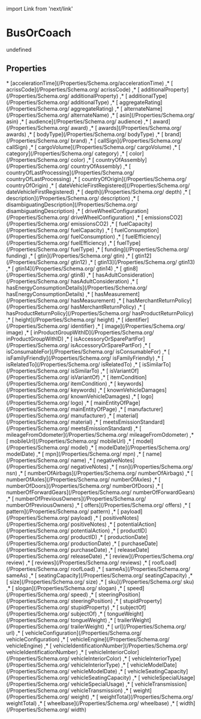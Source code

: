 import Link from 'next/link'
# BusOrCoach

undefined

## Properties

<Grid>
* [accelerationTime](/Properties/Schema.org/accelerationTime)
,* [ acrissCode](/Properties/Schema.org/ acrissCode)
,* [ additionalProperty](/Properties/Schema.org/ additionalProperty)
,* [ additionalType](/Properties/Schema.org/ additionalType)
,* [ aggregateRating](/Properties/Schema.org/ aggregateRating)
,* [ alternateName](/Properties/Schema.org/ alternateName)
,* [ asin](/Properties/Schema.org/ asin)
,* [ audience](/Properties/Schema.org/ audience)
,* [ award](/Properties/Schema.org/ award)
,* [ awards](/Properties/Schema.org/ awards)
,* [ bodyType](/Properties/Schema.org/ bodyType)
,* [ brand](/Properties/Schema.org/ brand)
,* [ callSign](/Properties/Schema.org/ callSign)
,* [ cargoVolume](/Properties/Schema.org/ cargoVolume)
,* [ category](/Properties/Schema.org/ category)
,* [ color](/Properties/Schema.org/ color)
,* [ countryOfAssembly](/Properties/Schema.org/ countryOfAssembly)
,* [ countryOfLastProcessing](/Properties/Schema.org/ countryOfLastProcessing)
,* [ countryOfOrigin](/Properties/Schema.org/ countryOfOrigin)
,* [ dateVehicleFirstRegistered](/Properties/Schema.org/ dateVehicleFirstRegistered)
,* [ depth](/Properties/Schema.org/ depth)
,* [ description](/Properties/Schema.org/ description)
,* [ disambiguatingDescription](/Properties/Schema.org/ disambiguatingDescription)
,* [ driveWheelConfiguration](/Properties/Schema.org/ driveWheelConfiguration)
,* [ emissionsCO2](/Properties/Schema.org/ emissionsCO2)
,* [ fuelCapacity](/Properties/Schema.org/ fuelCapacity)
,* [ fuelConsumption](/Properties/Schema.org/ fuelConsumption)
,* [ fuelEfficiency](/Properties/Schema.org/ fuelEfficiency)
,* [ fuelType](/Properties/Schema.org/ fuelType)
,* [ funding](/Properties/Schema.org/ funding)
,* [ gtin](/Properties/Schema.org/ gtin)
,* [ gtin12](/Properties/Schema.org/ gtin12)
,* [ gtin13](/Properties/Schema.org/ gtin13)
,* [ gtin14](/Properties/Schema.org/ gtin14)
,* [ gtin8](/Properties/Schema.org/ gtin8)
,* [ hasAdultConsideration](/Properties/Schema.org/ hasAdultConsideration)
,* [ hasEnergyConsumptionDetails](/Properties/Schema.org/ hasEnergyConsumptionDetails)
,* [ hasMeasurement](/Properties/Schema.org/ hasMeasurement)
,* [ hasMerchantReturnPolicy](/Properties/Schema.org/ hasMerchantReturnPolicy)
,* [ hasProductReturnPolicy](/Properties/Schema.org/ hasProductReturnPolicy)
,* [ height](/Properties/Schema.org/ height)
,* [ identifier](/Properties/Schema.org/ identifier)
,* [ image](/Properties/Schema.org/ image)
,* [ inProductGroupWithID](/Properties/Schema.org/ inProductGroupWithID)
,* [ isAccessoryOrSparePartFor](/Properties/Schema.org/ isAccessoryOrSparePartFor)
,* [ isConsumableFor](/Properties/Schema.org/ isConsumableFor)
,* [ isFamilyFriendly](/Properties/Schema.org/ isFamilyFriendly)
,* [ isRelatedTo](/Properties/Schema.org/ isRelatedTo)
,* [ isSimilarTo](/Properties/Schema.org/ isSimilarTo)
,* [ isVariantOf](/Properties/Schema.org/ isVariantOf)
,* [ itemCondition](/Properties/Schema.org/ itemCondition)
,* [ keywords](/Properties/Schema.org/ keywords)
,* [ knownVehicleDamages](/Properties/Schema.org/ knownVehicleDamages)
,* [ logo](/Properties/Schema.org/ logo)
,* [ mainEntityOfPage](/Properties/Schema.org/ mainEntityOfPage)
,* [ manufacturer](/Properties/Schema.org/ manufacturer)
,* [ material](/Properties/Schema.org/ material)
,* [ meetsEmissionStandard](/Properties/Schema.org/ meetsEmissionStandard)
,* [ mileageFromOdometer](/Properties/Schema.org/ mileageFromOdometer)
,* [ mobileUrl](/Properties/Schema.org/ mobileUrl)
,* [ model](/Properties/Schema.org/ model)
,* [ modelDate](/Properties/Schema.org/ modelDate)
,* [ mpn](/Properties/Schema.org/ mpn)
,* [ name](/Properties/Schema.org/ name)
,* [ negativeNotes](/Properties/Schema.org/ negativeNotes)
,* [ nsn](/Properties/Schema.org/ nsn)
,* [ numberOfAirbags](/Properties/Schema.org/ numberOfAirbags)
,* [ numberOfAxles](/Properties/Schema.org/ numberOfAxles)
,* [ numberOfDoors](/Properties/Schema.org/ numberOfDoors)
,* [ numberOfForwardGears](/Properties/Schema.org/ numberOfForwardGears)
,* [ numberOfPreviousOwners](/Properties/Schema.org/ numberOfPreviousOwners)
,* [ offers](/Properties/Schema.org/ offers)
,* [ pattern](/Properties/Schema.org/ pattern)
,* [ payload](/Properties/Schema.org/ payload)
,* [ positiveNotes](/Properties/Schema.org/ positiveNotes)
,* [ potentialAction](/Properties/Schema.org/ potentialAction)
,* [ productID](/Properties/Schema.org/ productID)
,* [ productionDate](/Properties/Schema.org/ productionDate)
,* [ purchaseDate](/Properties/Schema.org/ purchaseDate)
,* [ releaseDate](/Properties/Schema.org/ releaseDate)
,* [ review](/Properties/Schema.org/ review)
,* [ reviews](/Properties/Schema.org/ reviews)
,* [ roofLoad](/Properties/Schema.org/ roofLoad)
,* [ sameAs](/Properties/Schema.org/ sameAs)
,* [ seatingCapacity](/Properties/Schema.org/ seatingCapacity)
,* [ size](/Properties/Schema.org/ size)
,* [ sku](/Properties/Schema.org/ sku)
,* [ slogan](/Properties/Schema.org/ slogan)
,* [ speed](/Properties/Schema.org/ speed)
,* [ steeringPosition](/Properties/Schema.org/ steeringPosition)
,* [ stupidProperty](/Properties/Schema.org/ stupidProperty)
,* [ subjectOf](/Properties/Schema.org/ subjectOf)
,* [ tongueWeight](/Properties/Schema.org/ tongueWeight)
,* [ trailerWeight](/Properties/Schema.org/ trailerWeight)
,* [ url](/Properties/Schema.org/ url)
,* [ vehicleConfiguration](/Properties/Schema.org/ vehicleConfiguration)
,* [ vehicleEngine](/Properties/Schema.org/ vehicleEngine)
,* [ vehicleIdentificationNumber](/Properties/Schema.org/ vehicleIdentificationNumber)
,* [ vehicleInteriorColor](/Properties/Schema.org/ vehicleInteriorColor)
,* [ vehicleInteriorType](/Properties/Schema.org/ vehicleInteriorType)
,* [ vehicleModelDate](/Properties/Schema.org/ vehicleModelDate)
,* [ vehicleSeatingCapacity](/Properties/Schema.org/ vehicleSeatingCapacity)
,* [ vehicleSpecialUsage](/Properties/Schema.org/ vehicleSpecialUsage)
,* [ vehicleTransmission](/Properties/Schema.org/ vehicleTransmission)
,* [ weight](/Properties/Schema.org/ weight)
,* [ weightTotal](/Properties/Schema.org/ weightTotal)
,* [ wheelbase](/Properties/Schema.org/ wheelbase)
,* [ width](/Properties/Schema.org/ width)

</Grid>


